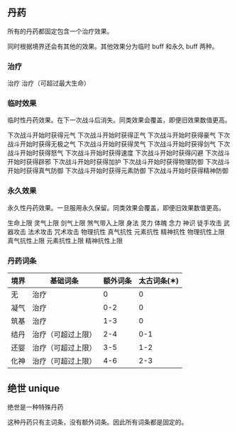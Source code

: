 ## 丹药

所有的丹药都固定包含一个治疗效果。

同时根据境界还会有其他的效果。其他效果分为临时 buff 和永久 buff 两种。

### 治疗

治疗
治疗（可超过最大生命）

### 临时效果

临时性丹药效果。在下一次战斗后消失。同类效果会覆盖，即便旧效果数值更高。

下次战斗开始时获得元气
下次战斗开始时获得正气
下次战斗开始时获得豪气
下次战斗开始时获得无极之气
下次战斗开始时获得灵气
下次战斗开始时获得剑气
下次战斗开始时获得怒气
下次战斗开始时获得速度
下次战斗开始时获得闪避
下次战斗开始时获得辟邪
下次战斗开始时获得加护
下次战斗开始时获得物理防御
下次战斗开始时获得真气防御
下次战斗开始时获得元素防御
下次战斗开始时获得精神防御

### 永久效果

永久性丹药效果。一旦服用永久保留。同类效果会覆盖，即便旧效果数值更高。

生命上限
灵气上限
剑气上限
煞气带入上限
身法
灵力
体魄
念力
神识
徒手攻击
武器攻击
法术攻击
咒术攻击
物理抗性
真气抗性
元素抗性
精神抗性
物理抗性上限
真气抗性上限
元素抗性上限
精神抗性上限

### 丹药词条

| 境界 | 基础词条           | 额外词条 | 太古词条(✶) |
| ---- | ------------------ | -------- | ----------- |
| 无   | 治疗               | 0        | 0           |
| 凝气 | 治疗               | 0-2      | 0           |
| 筑基 | 治疗               | 1-3      | 0           |
| 结丹 | 治疗（可超过上限） | 2-4      | 0-1         |
| 还婴 | 治疗（可超过上限） | 3-5      | 1-2         |
| 化神 | 治疗（可超过上限） | 4-6      | 2-3         |

## 绝世 unique

绝世是一种特殊丹药

这种丹药只有主词条，没有额外词条。因此所有词条都是固定的。
